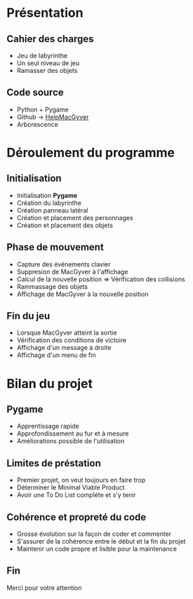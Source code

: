 # Présentation

## Cahier des charges

- Jeu de labyrinthe
- Un seul niveau de jeu
- Ramasser des objets

## Code source

- Python + Pygame
- Github -> [HelpMacGyver](https://github.com/GuillaumeOj/HelpMacGyver)
- Arborescence

# Déroulement du programme

## Initialisation

- Initialisation **Pygame**
- Création du labyrinthe
- Création panneau latéral
- Création et placement des personnages
- Création et placement des objets

## Phase de mouvement

- Capture des événements clavier
- Suppresion de MacGyver à l'affichage
- Calcul de la nouvelle position => Vérification des collisions
- Rammassage des objets
- Affichage de MacGyver à la nouvelle position

## Fin du jeu

- Lorsque MacGyver atteint la sortie
- Vérification des conditions de victoire
- Affichage d'un message à droite
- Affichage d'un menu de fin

# Bilan du projet

## Pygame

- Apprentissage rapide
- Approfondissement au fur et à mesure
- Améliorations possible de l'utilisation

## Limites de préstation

- Premier projet, on veut toujours en faire trop
- Déterminer le Minimal Viable Product
- Avoir une To Do List compléte et s'y tenir

## Cohérence et propreté du code

- Grosse évolution sur la façon de coder et commenter
- S'assurer de la cohérence entre le début et la fin du projet
- Maintenir un code propre et lisible pour la maintenance

## Fin

Merci pour votre attention